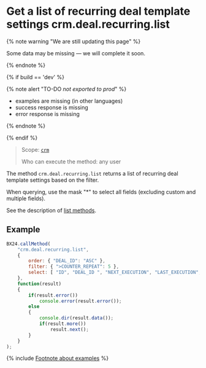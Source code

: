# Get a list of recurring deal template settings crm.deal.recurring.list

{% note warning "We are still updating this page" %}

Some data may be missing — we will complete it soon.

{% endnote %}

{% if build == 'dev' %}

{% note alert "TO-DO _not exported to prod_" %}

- examples are missing (in other languages)
- success response is missing
- error response is missing

{% endnote %}

{% endif %}

> Scope: [`crm`](../../../scopes/permissions.md)
>
> Who can execute the method: any user

The method `crm.deal.recurring.list` returns a list of recurring deal template settings based on the filter.

When querying, use the mask "*" to select all fields (excluding custom and multiple fields).

See the description of [list methods](../../../how-to-call-rest-api/list-methods-pecularities.md).

## Example

```js
BX24.callMethod(
    "crm.deal.recurring.list",
    {
        order: { "DEAL_ID": "ASC" },
        filter: { ">COUNTER_REPEAT": 5 },
        select: [ "ID", "DEAL_ID ", "NEXT_EXECUTION", "LAST_EXECUTION", "CATEGORY_ID", "IS_LIMIT" ]
    },
    function(result)
    {
        if(result.error())
            console.error(result.error());
        else
        {
            console.dir(result.data());
            if(result.more())
                result.next();
        }
    }
);
```

{% include [Footnote about examples](../../../../_includes/examples.md) %}